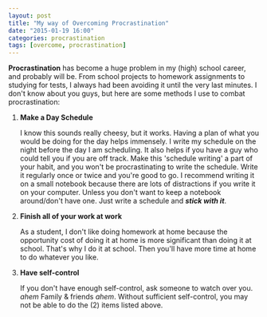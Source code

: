 ```yaml
---
layout: post
title: "My way of Overcoming Procrastination"
date: "2015-01-19 16:00"
categories: procrastination
tags: [overcome, procrastination]
---
```


__Procrastination__ has become a huge problem in my (high) school career, and probably will be.
From school projects to homework assignments to studying for tests, I always had been avoiding it
until the very last minutes. I don't know about you guys, but here are some methods I use to
combat procrastination:

1. __Make a Day Schedule__

    I know this sounds really cheesy, but it works. Having a plan of what you would be doing for the
day helps immensely. I write my schedule on the night before the day I am scheduling. It also
helps if you have a guy who could tell you if you are off track. Make this 'schedule writing' a
part of your habit, and you won't be procrastinating to write the schedule. Write it regularly once
or twice and you're good to go. I recommend writing it on a small notebook because there are lots
of distractions if you write it on your computer. Unless you don't want to keep a notebook
around/don't have one. Just write a schedule and ___stick with it___.

2. __Finish all of your work at work__

    As a student, I don't like doing homework at home because the opportunity cost of doing it at
home is more significant than doing it at school. That's why I do it at school. Then you'll have
more time at home to do whatever you like.

3. __Have self-control__

    If you don't have enough self-control, ask someone to watch over you. _ahem_ Family & friends
_ahem_. Without sufficient self-control, you may not be able to do the (2) items listed above.
